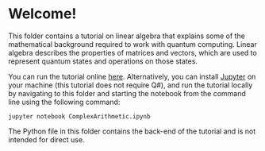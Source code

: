 # Welcome!

This folder contains a tutorial on linear algebra that explains some of the mathematical background required to work with quantum computing.
Linear algebra describes the properties of matrices and vectors, which are used to represent quantum states and operations on those states.

You can run the tutorial online [here](https://mybinder.org/v2/gh/Microsoft/QuantumKatas/master?filepath=tutorials/LinearAlgebra/LinearAlgebra.ipynb).
Alternatively, you can install [Jupyter](https://jupyter.readthedocs.io/en/latest/install.html) on your machine (this tutorial does not require Q#), and run the tutorial locally by navigating to this folder and starting the notebook from the command line using the following command:

    jupyter notebook ComplexArithmetic.ipynb

The Python file in this folder contains the back-end of the tutorial and is not intended for direct use.
